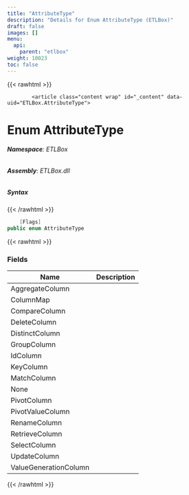 ```yaml
---
title: "AttributeType"
description: "Details for Enum AttributeType (ETLBox)"
draft: false
images: []
menu:
  api:
    parent: "etlbox"
weight: 10023
toc: false
---
```


{{< rawhtml >}}

            <article class="content wrap" id="_content" data-uid="ETLBox.AttributeType">
  <h1 id="ETLBox_AttributeType" data-uid="ETLBox.AttributeType" class="text-break">Enum AttributeType
</h1>
  <div class="markdown level0 summary"></div>
  <div class="markdown level0 conceptual"></div>
<h6><strong>Namespace</strong>: ETLBox</h6>
  <h6><strong>Assembly</strong>: ETLBox.dll</h6>
  <h5 id="ETLBox_AttributeType_syntax">Syntax</h5>
{{< /rawhtml >}}

```C#
    [Flags]
public enum AttributeType
```

{{< rawhtml >}}
  <h3 id="fields">Fields
</h3>
  <table class="table table-bordered table-condensed">
    <thead>
      <tr>
        <th>Name</th>
        <th>Description</th>
      </tr>
    <thead>
    <tbody>
      <tr>
        <td id="ETLBox_AttributeType_AggregateColumn">AggregateColumn</td>
        <td></td>
      </tr>
      <tr>
        <td id="ETLBox_AttributeType_ColumnMap">ColumnMap</td>
        <td></td>
      </tr>
      <tr>
        <td id="ETLBox_AttributeType_CompareColumn">CompareColumn</td>
        <td></td>
      </tr>
      <tr>
        <td id="ETLBox_AttributeType_DeleteColumn">DeleteColumn</td>
        <td></td>
      </tr>
      <tr>
        <td id="ETLBox_AttributeType_DistinctColumn">DistinctColumn</td>
        <td></td>
      </tr>
      <tr>
        <td id="ETLBox_AttributeType_GroupColumn">GroupColumn</td>
        <td></td>
      </tr>
      <tr>
        <td id="ETLBox_AttributeType_IdColumn">IdColumn</td>
        <td></td>
      </tr>
      <tr>
        <td id="ETLBox_AttributeType_KeyColumn">KeyColumn</td>
        <td></td>
      </tr>
      <tr>
        <td id="ETLBox_AttributeType_MatchColumn">MatchColumn</td>
        <td></td>
      </tr>
      <tr>
        <td id="ETLBox_AttributeType_None">None</td>
        <td></td>
      </tr>
      <tr>
        <td id="ETLBox_AttributeType_PivotColumn">PivotColumn</td>
        <td></td>
      </tr>
      <tr>
        <td id="ETLBox_AttributeType_PivotValueColumn">PivotValueColumn</td>
        <td></td>
      </tr>
      <tr>
        <td id="ETLBox_AttributeType_RenameColumn">RenameColumn</td>
        <td></td>
      </tr>
      <tr>
        <td id="ETLBox_AttributeType_RetrieveColumn">RetrieveColumn</td>
        <td></td>
      </tr>
      <tr>
        <td id="ETLBox_AttributeType_SelectColumn">SelectColumn</td>
        <td></td>
      </tr>
      <tr>
        <td id="ETLBox_AttributeType_UpdateColumn">UpdateColumn</td>
        <td></td>
      </tr>
      <tr>
        <td id="ETLBox_AttributeType_ValueGenerationColumn">ValueGenerationColumn</td>
        <td></td>
      </tr>
    </tbody>
  </thead></thead></table>

{{< /rawhtml >}}

